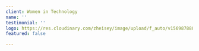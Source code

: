 ```yaml
---
client: Women in Technology
name: ''
testimonial: ''
logo: https://res.cloudinary.com/zheisey/image/upload/f_auto/v1569878889/teambusiness/logo/women-in-tech.png
featured: false

---
```

